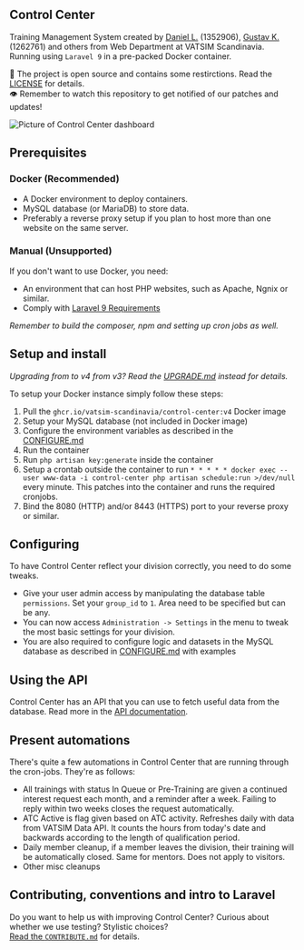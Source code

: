## Control Center
Training Management System created by [Daniel L.](https://github.com/blt950) (1352906), [Gustav K.](https://github.com/gustavkauman) (1262761) and others from Web Department at VATSIM Scandinavia. Running using `Laravel 9` in a pre-packed Docker container.

📝 The project is open source and contains some restirctions. Read the [LICENSE](LICENSE) for details.\
👁️ Remember to watch this repository to get notified of our patches and updates!

![Picture of Control Center dashboard](https://user-images.githubusercontent.com/2505044/169692486-50ca8cb6-54a4-41a7-a18d-13a329234d30.png)

## Prerequisites

### Docker (Recommended)
- A Docker environment to deploy containers.
- MySQL database (or MariaDB) to store data.
- Preferably a reverse proxy setup if you plan to host more than one website on the same server.

### Manual (Unsupported)
If you don't want to use Docker, you need:
- An environment that can host PHP websites, such as Apache, Ngnix or similar.
- Comply with [Laravel 9 Requirements](https://laravel.com/docs/9.x/deployment#server-requirements)

*Remember to build the composer, npm and setting up cron jobs as well.*

## Setup and install

*Upgrading from to v4 from v3? Read the [UPGRADE.md](UPGRADE.md) instead for details.*

To setup your Docker instance simply follow these steps:
1. Pull the `ghcr.io/vatsim-scandinavia/control-center:v4` Docker image
2. Setup your MySQL database (not included in Docker image)
3. Configure the environment variables as described in the [CONFIGURE.md](CONFIGURE.md)
4. Run the container
5. Run `php artisan key:generate` inside the container
6. Setup a crontab outside the container to run `* * * * * docker exec --user www-data -i control-center php artisan schedule:run >/dev/null` every minute. This patches into the container and runs the required cronjobs.
7. Bind the 8080 (HTTP) and/or 8443 (HTTPS) port to your reverse proxy or similar.

## Configuring

To have Control Center reflect your division correctly, you need to do some tweaks.
- Give your user admin access by manipulating the database table `permissions`. Set your `group_id` to `1`. Area need to be specified but can be any.
- You can now access `Administration -> Settings` in the menu to tweak the most basic settings for your division.
- You are also required to configure logic and datasets in the MySQL database as described in [CONFIGURE.md](CONFIGURE.md) with examples

## Using the API

Control Center has an API that you can use to fetch useful data from the database. Read more in the [API documentation](API.md).

## Present automations
There's quite a few automations in Control Center that are running through the cron-jobs. They're as follows:

- All trainings with status In Queue or Pre-Training are given a continued interest request each month, and a reminder after a week. Failing to reply within two weeks closes the request automatically.
- ATC Active is flag given based on ATC activity. Refreshes daily with data from VATSIM Data API. It counts the hours from today's date and backwards according to the length of qualification period.
- Daily member cleanup, if a member leaves the division, their training will be automatically closed. Same for mentors. Does not apply to visitors.
- Other misc cleanups

## Contributing, conventions and intro to Laravel

Do you want to help us with improving Control Center? Curious about whether we use testing? Stylistic choices?\
[Read the `CONTRIBUTE.md`](CONTRIBUTE.md) for details.
